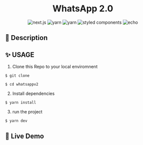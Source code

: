 <h1 align="center"> WhatsApp 2.0
</h1>

<div align="center">
<img alt="next.js" src="https://img.shields.io/badge/Next.js-000?&logo=Next"/>  
<img alt="yarn" src="https://img.shields.io/badge/Yarn-white?logo=yarn&color=blue&logoColor=white"/>
<img alt="yarn" src="https://img.shields.io/badge/NPM-#DB7093?&logo=styled-components"/>
<img alt="styled components" src="https://img.shields.io/badge/styled%20components"/>
<img alt="echo" src="https://img.shields.io/badge/Made%20by-Echo-ff69b4"/>

</div>

## 📄 Description

## ✨ USAGE

1. Clone this Repo to your local enviromnent

```
$ git clone

$ cd whatsappv2
```

2. Install dependencies

```
$ yarn install
```

3. run the project

```
$ yarn dev
```

## 🥳 Live Demo

<p>
   <!-- <a href="https://calculator-green-six.vercel.app/"><img alt="" src="https://img.shields.io/badge/Live%20on%20Vercel-000000?style=for-the-badge&logo=vercel&logoColor=white"></a>   -->
</p>
